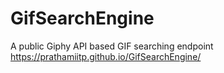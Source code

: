 # GifSearchEngine
A public Giphy API based GIF searching endpoint
https://prathamiitp.github.io/GifSearchEngine/
